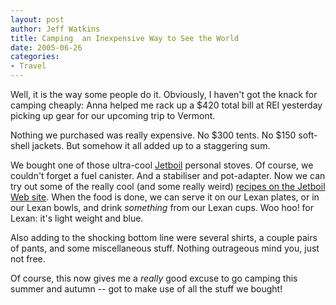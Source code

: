```yaml
--- 
layout: post
author: Jeff Watkins
title: Camping  an Inexpensive Way to See the World
date: 2005-06-26
categories: 
- Travel
---
```


Well, it is the way some people do it. Obviously, I haven't got the knack for camping cheaply: Anna helped me rack up a $420 total bill at REI yesterday picking up gear for our upcoming trip to Vermont.

Nothing we purchased was really expensive. No $300 tents. No $150 soft-shell jackets. But somehow it all added up to a staggering sum.

We bought one of those ultra-cool [Jetboil][jetboil] personal stoves. Of course, we couldn't forget a fuel canister. And a stabiliser and pot-adapter. Now we can try out some of the really cool (and some really weird) [recipes on the Jetboil Web site][jetboil-recipes]. When the food is done, we can serve it on our Lexan plates, or in our Lexan bowls, and drink *something* from our Lexan cups. Woo hoo! for Lexan: it's light weight and blue.

Also adding to the shocking bottom line were several shirts, a couple pairs of pants, and some miscellaneous stuff. Nothing outrageous mind you, just not free.

Of course, this now gives me a *really* good excuse to go camping this summer and autumn -- got to make use of all the stuff we bought!


[jetboil]: http://www.jetboil.com/ "So cool..."
[jetboil-recipes]: http://www.jetboil.com/Out_There/Recipes "Jetboil Recipes"